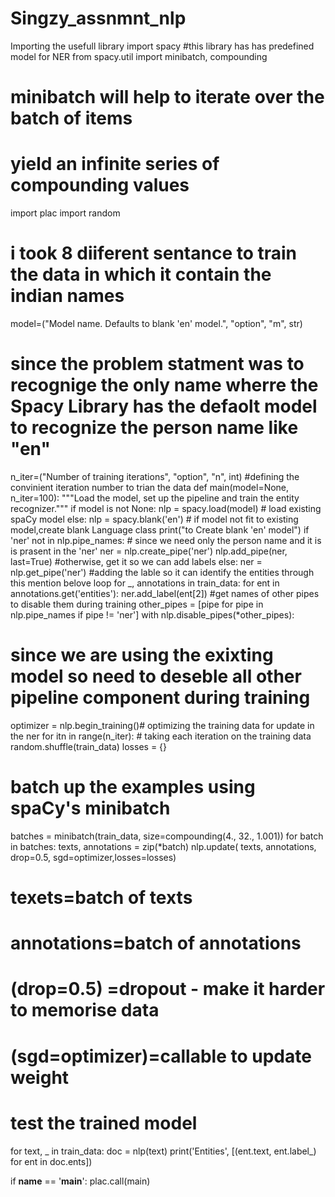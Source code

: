 # Singzy_assnmnt_nlp
Importing the usefull library 
import spacy #this library has has predefined model for NER
from spacy.util import minibatch, compounding
# minibatch will help to iterate over the batch of items
# yield an infinite series of compounding values
import plac
import random
# i took 8 diiferent sentance to train the data in which it contain the indian names
model=("Model name. Defaults to blank 'en' model.", "option", "m", str)
# since the problem statment was to recognige the only name wherre the Spacy Library has the defaolt model to recognize the person name like "en"
n_iter=("Number of training iterations", "option", "n", int)
#defining the convinient iteration number to trian the data
def main(model=None, n_iter=100):
"""Load the model, set up the pipeline and train the entity recognizer."""
if model is not None:
nlp = spacy.load(model)  # load existing spaCy model
else:
nlp = spacy.blank('en')  # if model not fit to existing model,create blank Language class
print("to Create blank 'en' model")
if 'ner' not in nlp.pipe_names: # since we need only the person name and it is is prasent in the 'ner'
ner = nlp.create_pipe('ner')
nlp.add_pipe(ner, last=True)
#otherwise, get it so we can add labels
else:
ner = nlp.get_pipe('ner')
#adding the lable so it can identify the entities through this mention belove loop
for _, annotations in train_data:
for ent in annotations.get('entities'):
ner.add_label(ent[2])
#get names of other pipes to disable them during training
other_pipes = [pipe for pipe in nlp.pipe_names if pipe != 'ner']
with nlp.disable_pipes(*other_pipes): 
# since we are using the exixting model so need to deseble all other pipeline component during training
optimizer = nlp.begin_training()# optimizing the training data for update in the ner
for itn in range(n_iter): # taking each iteration on the training data
random.shuffle(train_data)
losses = {}
# batch up the examples using spaCy's minibatch
batches = minibatch(train_data, size=compounding(4., 32., 1.001))
for batch in batches:
texts, annotations = zip(*batch)
nlp.update( texts, annotations, drop=0.5, sgd=optimizer,losses=losses)
# texets=batch of texts
#  annotations=batch of annotations
# (drop=0.5) =dropout - make it harder to memorise data
# (sgd=optimizer)=callable to update weight

# test the trained model
for text, _ in train_data:
doc = nlp(text)
print('Entities', [(ent.text, ent.label_) for ent in doc.ents])
        
if __name__ == '__main__':
    plac.call(main)
